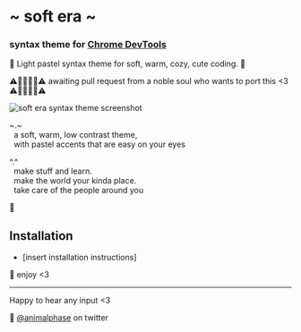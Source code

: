 # \~ soft era \~

### syntax theme for [Chrome DevTools](https://developer.chrome.com/devtools)

🌸 Light pastel syntax theme for soft, warm, cozy, cute coding. 🌱

⚠️🚧🚧🚧🚧⚠️
awaiting pull request from a noble soul who wants to port this <3
⚠️🚧🚧🚧🚧⚠️

![soft era syntax theme screenshot](screenshot.png)

\~.\~
<br>&nbsp;&nbsp;a soft, warm, low contrast theme,
<br>&nbsp;&nbsp;with pastel accents that are easy on your eyes

^.^
<br>&nbsp;&nbsp;make stuff and learn.
<br>&nbsp;&nbsp;make the world your kinda place.
<br>&nbsp;&nbsp;take care of the people around you

🌿

## Installation

- [insert installation instructions]


💾 enjoy <3

---

Happy to hear any input <3

💖 [@animalphase](https://twitter.com/animalphase) on twitter
